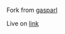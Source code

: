 Fork from [gasparl](https://github.com/gasparl/lextale)


Live on [link](https://laconlab.github.io/lextale/)
